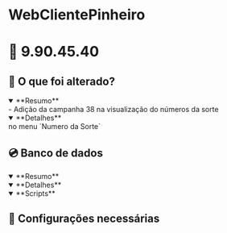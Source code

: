 # WebClientePinheiro

# :file_folder: 9.90.45.40

## :memo: O que foi alterado?

<details open>
<summary>**Resumo**</summary>
- Adição da campanha 38 na visualização do números da sorte
</details>

<details open>
<summary>**Detalhes**</summary>
no menu `Numero da Sorte`
</details>

## :cd: Banco de dados

<details open>
<summary>**Resumo**</summary>
</details>

<details open>
<summary>**Detalhes**</summary>
</details>

<details open>
<summary>**Scripts**</summary>
</details>

## :wrench: Configurações necessárias
